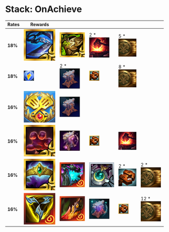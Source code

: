 # Stack: OnAchieve
| **Rates** | **Rewards**                                                                       |                                                                                   |                                                                             |                                                                         |                                                    |
| -         | -                                                                                 | -                                                                                 | -                                                                           | -                                                                       | -                                                  |
| **18%**   | ![RadiantGiantSlayer](../../tftitems/icon/set13/Radiant/RadientGiantSlayer.png)   | ![RadiantWarmogsArmor](../../tftitems/icon/set13/Radiant/RadientWarmogsArmor.png) | 2 * ![Reforger](../../tftspecs/icon/rewards/Reforger.png)                   | 5 * ![Gold](../../tftspecs/icon/rewards/Gold.png)                       |                                                    |
| **18%**   | ![masterwork_upgrade](../../tftspecs/icon/rewards/masterwork_upgrade.png)         | 2 * ![ItemAnvil](../../tftspecs/icon/rewards/ItemAnvil.png)                       | ![GoldenRemover](../../tftspecs/icon/rewards/GoldenRemover.png)             | 8 * ![Gold](../../tftspecs/icon/rewards/Gold.png)                       |                                                    |
| **16%**   | ![TacticiansCrown](../../tftitems/icon/set13/Crown/ForceofNature.png)             | ![ItemAnvil](../../tftspecs/icon/rewards/ItemAnvil.png)                           |                                                                             |                                                                         |                                                    |
| **16%**   | ![RadiantThiefsGloves](../../tftitems/icon/set13/Radiant/RadientThiefsGloves.png) | ![ArtifactAnvil](../../tftspecs/icon/rewards/ArtifactAnvil.png)                   | ![GoldenRemover](../../tftspecs/icon/rewards/GoldenRemover.png)             | ![Reforger](../../tftspecs/icon/rewards/Reforger.png)                   |                                                    |
| **16%**   | ![RadiantCrownguard](../../tftitems/icon/set13/Radiant/CrownguardRadiant.png)     | ![UnendingDespair](../../tftitems/icon/set13/Artifacts/UnendingDespair.png)       | ![MoonstoneRenewer](../../tftitems/icon/set13/Support/MoonstoneRenewer.png) | 2 * ![MagneticRemover](../../tftspecs/icon/rewards/MagneticRemover.png) | 2 * ![Gold](../../tftspecs/icon/rewards/Gold.png)  |
| **16%**   | ![InfinityForce](../../tftitems/icon/set13/Artifacts/OrnnItemTrinityForce.png)    | ![DeathsDefiance](../../tftitems/icon/set13/Artifacts/OrnnItemDeathsDance.png)    | ![SupportAnvil](../../tftspecs/icon/rewards/SupportAnvil.png)               | ![GoldenRemover](../../tftspecs/icon/rewards/GoldenRemover.png)         | 12 * ![Gold](../../tftspecs/icon/rewards/Gold.png) |
